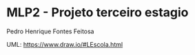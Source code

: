 # MLP2 - Projeto terceiro estagio
Pedro Henrique Fontes Feitosa

UML: https://www.draw.io/#LEscola.html
